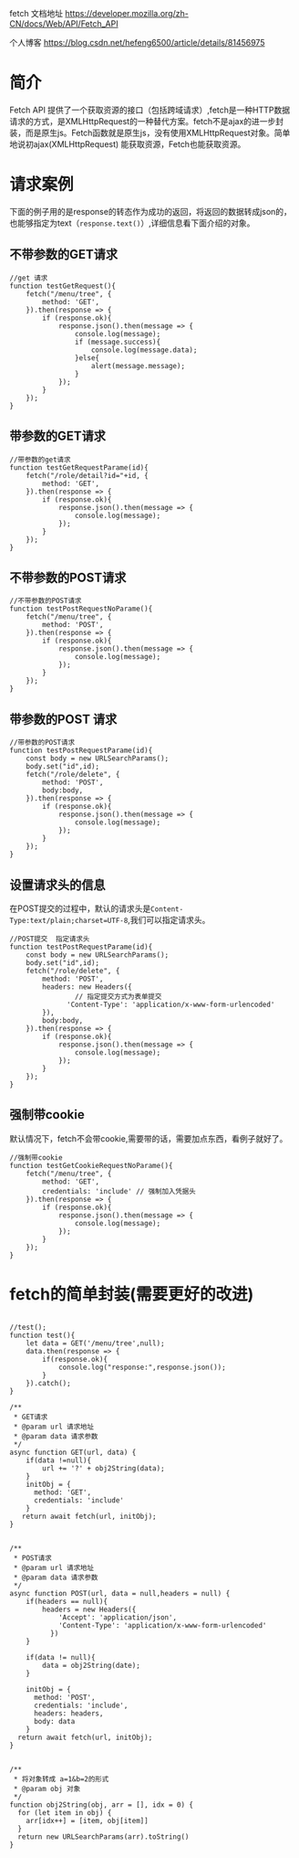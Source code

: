 
fetch 文档地址
https://developer.mozilla.org/zh-CN/docs/Web/API/Fetch_API

个人博客
https://blog.csdn.net/hefeng6500/article/details/81456975

# 简介
Fetch API 提供了一个获取资源的接口（包括跨域请求）,fetch是一种HTTP数据请求的方式，是XMLHttpRequest的一种替代方案。fetch不是ajax的进一步封装，而是原生js。Fetch函数就是原生js，没有使用XMLHttpRequest对象。简单地说初ajax(XMLHttpRequest)  能获取资源，Fetch也能获取资源。

# 请求案例
下面的例子用的是response的转态作为成功的返回，将返回的数据转成json的，也能够指定为text（`response.text()`）,详细信息看下面介绍的对象。

## 不带参数的GET请求
```
//get 请求
function testGetRequest(){
	fetch("/menu/tree", {
		method: 'GET',
	}).then(response => {
		if (response.ok){
			response.json().then(message => {
				console.log(message);
				if (message.success){
					console.log(message.data);
				}else{
					alert(message.message);
				}
			});
		}
	});
}

```

## 带参数的GET请求
```
//带参数的get请求
function testGetRequestParame(id){
	fetch("/role/detail?id="+id, {
		method: 'GET',
	}).then(response => {
		if (response.ok){
			response.json().then(message => {
				console.log(message);
			});
		}
	});
}

```

## 不带参数的POST请求
```
//不带参数的POST请求
function testPostRequestNoParame(){
	fetch("/menu/tree", {
		method: 'POST',
	}).then(response => {
		if (response.ok){
			response.json().then(message => {
				console.log(message);
			});
		}
	});
}

```

## 带参数的POST 请求
```
//带参数的POST请求
function testPostRequestParame(id){
	const body = new URLSearchParams();
	body.set("id",id);
	fetch("/role/delete", {
		method: 'POST',
		body:body,
	}).then(response => {
		if (response.ok){
			response.json().then(message => {
				console.log(message);
			});
		}
	});
}
```


## 设置请求头的信息

在POST提交的过程中，默认的请求头是`Content-Type:text/plain;charset=UTF-8`,我们可以指定请求头。
```
//POST提交  指定请求头
function testPostRequestParame(id){
	const body = new URLSearchParams();
	body.set("id",id);
	fetch("/role/delete", {
		method: 'POST',
		headers: new Headers({
				// 指定提交方式为表单提交
		      'Content-Type': 'application/x-www-form-urlencoded' 
		}),
		body:body,
	}).then(response => {
		if (response.ok){
			response.json().then(message => {
				console.log(message);
			});
		}
	});
}
```

## 强制带cookie
默认情况下，fetch不会带cookie,需要带的话，需要加点东西，看例子就好了。
```
//强制带cookie 
function testGetCookieRequestNoParame(){
	fetch("/menu/tree", {
		method: 'GET',
		credentials: 'include' // 强制加入凭据头
	}).then(response => {
		if (response.ok){
			response.json().then(message => {
				console.log(message);
			});
		}
	});
}
```


# fetch的简单封装(需要更好的改进)
```

//test();
function test(){
	let data = GET('/menu/tree',null);
	data.then(response => {
		if(response.ok){
			console.log("response:",response.json());
		} 
	}).catch();
}

/**
 * GET请求
 * @param url 请求地址
 * @param data 请求参数
 */
async function GET(url, data) {
	if(data !=null){
		url += '?' + obj2String(data);
	}
	initObj = {
	  method: 'GET',
	  credentials: 'include'
	}
   return await fetch(url, initObj);
}
 

/**
 * POST请求
 * @param url 请求地址
 * @param data 请求参数
 */
async function POST(url, data = null,headers = null) {
	if(headers == null){
		headers = new Headers({
	        'Accept': 'application/json',
	        'Content-Type': 'application/x-www-form-urlencoded'
	      })
	}
	
	if(data != null){
		data = obj2String(date);
	}
	
	initObj = {
      method: 'POST',
      credentials: 'include',
      headers: headers,
      body: data
    }
  return await fetch(url, initObj);
}


/**
 * 将对象转成 a=1&b=2的形式
 * @param obj 对象
 */
function obj2String(obj, arr = [], idx = 0) {
  for (let item in obj) {
    arr[idx++] = [item, obj[item]]
  }
  return new URLSearchParams(arr).toString()
}

```